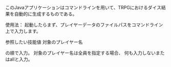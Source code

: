 このJavaアプリケーションはコマンドラインを用いて、TRPGにおけるダイス結果を自動的に生成するものである。

使用法：
起動したらまず、プレイヤーデータのファイルパスをコマンドライン上で入力します。

参照したい技能値 対象のプレイヤー名

の順で入力。
対象のプレイヤー名は全員を指定する場合、
何も入力しないまたはallと入力。

